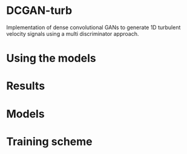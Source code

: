 # DCGAN-turb
Implementation of dense convolutional GANs to generate 1D turbulent velocity signals using a multi discriminator approach.

# Using the models 



# Results



# Models



# Training scheme 




